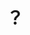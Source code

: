 ---
layout: blog
title: "？"
excerpt: "还有什么奇怪的领域呢？"
img: "https://pic.imgdb.cn/item/650c73cac458853aeff7d50a.png"
background: "https://pic.imgdb.cn/item/650c73cac458853aeff7d50a.png"
---